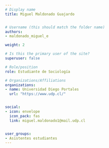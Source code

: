 ```yaml
---
# Display name
title: Miguel Maldonado Guajardo


# Username (this should match the folder name)
authors:
- maldonado_miguel_e

weight: 2 

# Is this the primary user of the site?
superuser: false

# Role/position
role: Estudiante de Sociología

# Organizations/Affiliations
organizations:
- name: Universidad Diego Portales
  url: "https://www.udp.cl/"


social:
- icon: envelope
  icon_pack: fas
  link: miguel.maldonado1@mail.udp.cl


user_groups:
- Asistentes estudiantes 
---
```



